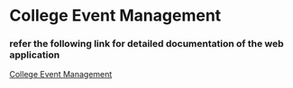<h1>College Event Management</h1>
<h3> refer the following link for detailed documentation of the web application</h3>
<a href="https://github.com/vamsi-03/College-Event-Management" target="_blank">College Event Management</a>

